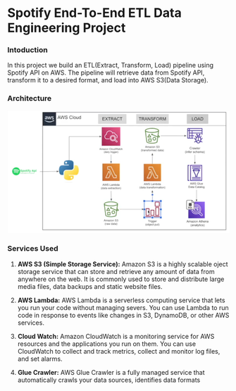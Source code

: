 # Spotify End-To-End ETL Data Engineering Project

### Intoduction
In this project we build an ETL(Extract, Transform, Load) pipeline using Spotify API on AWS. The pipeline will retrieve data from Spotify API, transform it to a desired format, and load into AWS S3(Data Storage).

### Architecture
![Architecture Diagram](https://github.com/LalithaSpoorthy/Spotify-end-to-end-ETL-data-engineering/blob/main/Spotify-etl-data-architecture.png)

### Services Used
1. **AWS S3 (Simple Storage Service):** Amazon S3 is a highly scalable oject storage service that can store and retrieve any amount of data from anywhere on the web. It is commonly used to store and distribute large media files, data backups and static website files.
   
2. **AWS Lambda:** AWS Lambda is a serverless computing service that lets you run your code without managing severs. You can use Lambda to run code in response to events like changes in S3, DynamoDB, or other AWS services.

3. **Cloud Watch:** Amazon CloudWatch is a monitoring service for AWS resources and the applications you run on them. You can use CloudWatch to collect and track metrics, collect and monitor log files, and set alarms.

4. **Glue Crawler:** AWS Glue Crawler is a fully managed service that automatically crawls your data sources, identifies data formats 
